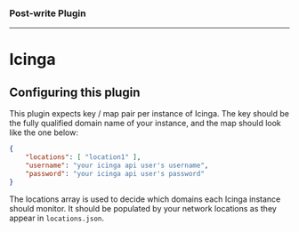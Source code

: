 ### Post-write Plugin
---
# Icinga
## Configuring this plugin

This plugin expects key / map pair per instance of Icinga.
The key should be the fully qualified domain name of your instance, and the map should look like the one below:

```json
{
    "locations": [ "location1" ],
    "username": "your icinga api user's username",
    "password": "your icinga api user's password"
}
```

The locations array is used to decide which domains each Icinga instance should monitor. It should be populated by your network locations as they appear in `locations.json`.